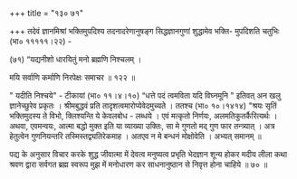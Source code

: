 +++
title = "१३० ७१"

+++
तदेवं ज्ञानमिश्रां भक्तिमुपदिश्य तदनादरेणानुषङ्ग सिद्धज्ञानगुणां शुद्धामेव भक्ति- मुपदिशति चतुभिः (भा० १११११।२२) - 

(७१) “यद्यनीशो धारयितुं मनो ब्रह्मणि निश्चलम् । 

मयि सर्वाणि कर्माणि निरपेक्षः समाचर ॥ १२२ ॥ 


" यदीति निश्चये" - टीकायां (भा० ११।४।१०) “धत्ते पदं त्वमविता यदि विघ्नमूनि " इतिवत् अन खलु ज्ञानेच्छुरेव प्रकृतः । श्रीमबुद्धवं प्रति तादृशत्वमारोप्येवेदमुच्यते । ततश्च (भा० १०।१४१४) "श्रयः सृतिं भक्तिमुदस्य ते विभो, क्लिश्यन्ति ये केवलबोध - लब्धये । एवं मत्कृतो निर्णयः, अलमतिकुतर्कैरित्यर्थः । अथवा, एवमन्वयः, आत्मा बद्धो मुक्त इति या व्याख्या उक्तिः, सा मे गुणतो मद् गुण फार तन्त्र्यात् । अत्र हेतुत्वेन गुणनियन्तरि तस्मिस्तद्व्यतिरेकमाह । अतएव न मे बन्धनं मोक्षोवेति । अभ्यत् समानम् ॥ 

पद्य के अनुसार विचार करके शुद्ध जीवात्मा में देवत्व मनुष्यत्व प्रभृति भेदज्ञान शून्य होकर मदीय लीला कथा श्रवण द्वारा सर्वगत ब्रह्म स्वरूप मुझ में मनोधारण कर साधनानुष्ठान से निवृत्त होना चाहिये ॥ ७० ॥ 
